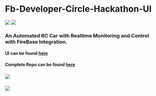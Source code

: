 # Fb-Developer-Circle-Hackathon-UI
![](https://img.shields.io/badge/Issues-GoogleMapsAPI%20Error-red.svg)
![](https://img.shields.io/badge/UnderDevelopment%3F-Yes-green.svg)


### An Automated RC Car with Realtime Monitoring and Control with FireBase Integration.
#### UI can be found [here](https://binaryshrey.github.io/Fb-Developer-Circle-Hackathon-UI/)
#### Complete Repo can be found [here](https://github.com/binaryshrey/Fb-Developer-Circle-Hackathon) 
### ![](https://i.imgur.com/cXcN0k6.png)
### ![](https://i.imgur.com/jI0TIY7.png)


